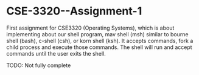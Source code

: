 # CSE-3320--Assignment-1
First assignment for CSE3320 (Operating Systems), which is about implementing about our shell program, mav shell (msh) similar to bourne shell (bash), c-shell (csh), or korn shell (ksh). It accepts commands, fork a child process and execute those commands. The shell will run and accept commands until the user exits the shell.

TODO: Not fully complete
